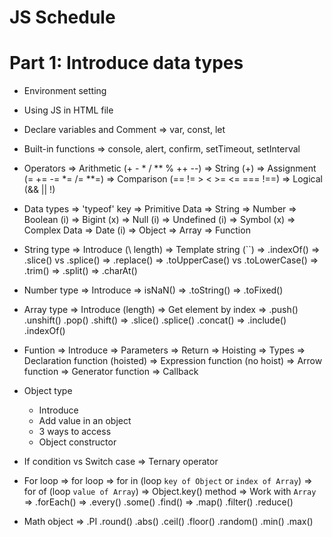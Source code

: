 # JS Schedule
# Part 1: Introduce data types

- Environment setting

- Using JS in HTML file

- Declare variables and Comment
	=> var, const, let

- Built-in functions
	=> console, alert, confirm, setTimeout, setInterval

- Operators
  => Arithmetic (+  -  *  /  **  %  ++  --)
  => String (+)
  => Assignment (=  +=  -=  *=  /=  **=)
  => Comparison (==  !=  >  <  >=  <=  ===  !==)
  => Logical (&&  ||  !)
  
- Data types
  => 'typeof' key
  => Primitive Data
    => String
    => Number
    => Boolean (i)
    => Bigint (x)
    => Null (i)
    => Undefined (i)
    => Symbol (x)
  => Complex Data
    => Date (i)
    => Object
    => Array
    => Function

- String type
  => Introduce (\  length)
  => Template string (``)
  => .indexOf()
  => .slice() vs .splice()
  => .replace()
  => .toUpperCase() vs .toLowerCase()
  => .trim()
  => .split()
  => .charAt()

- Number type
  => Introduce
  => isNaN()
  => .toString()
  => .toFixed()

- Array type
  => Introduce (length)
  => Get element by index
  => .push() .unshift() .pop() .shift()
  => .slice() .splice() .concat()
  => .include() .indexOf()

- Funtion
  => Introduce
  => Parameters
  => Return
  => Hoisting
  => Types
    => Declaration function (hoisted) 
    => Expression function (no hoist) 
    => Arrow function
    => Generator function 
  => Callback

- Object type
  - Introduce
  - Add value in an object
  - 3 ways to access
  - Object constructor

- If condition vs Switch case
  => Ternary operator 

- For loop 
  => for loop
  => for in (loop `key of Object` or `index of Array`) 
  => for of (loop `value of Array`)
  => Object.key() method
  => Work with `Array`
    => .forEach()
    => .every() .some() .find()
    => .map() .filter() .reduce()

- Math object
  => .PI .round() .abs() .ceil() .floor() .random() .min() .max()